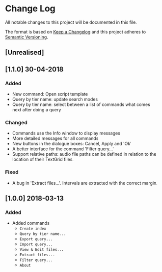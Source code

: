 # Change Log
All notable changes to this project will be documented in this file.

The format is based on [Keep a Changelog](http://keepachangelog.com/)
and this project adheres to [Semantic Versioning](http://semver.org/).


## [Unrealised]

## [1.1.0] 30-04-2018

### Added
  - New command: Open script template
  - Query by tier name: update search modes
  - Query by tier name: select between a list of commands what comes next after doing a query

### Changed
  - Commands use the Info window to display messages
  - More detailed messages for all commands
  - New buttons in the dialogue boxes: Cancel, Apply and 'Ok'
  - A better interface for the command 'Filter query...'
  - Support relative paths: audio file paths can be defined in relation to the location of their TextGrid files. 
  
### Fixed
  - A bug in 'Extract files...'. Intervals are extracted with the correct margin.

## [1.0.0] 2018-03-13

### Added
  - Added commands
    - `Create index`
    - `Query by tier name...`
    - `Export query...`
    - `Import query...`
    - `View & Edit files...`
    - `Extract files...`
    - `Filter query...`
    - `About`
